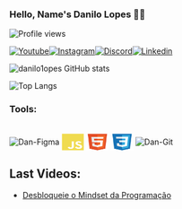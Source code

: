 
### Hello, Name's Danilo Lopes ✍🏻

![Profile views](https://komarev.com/ghpvc/?username=danilo1opes&label=PROFILE+VIEWS)

[![Youtube](https://img.shields.io/badge/YouTube-FF0000?style=for-the-badge&logo=youtube&logoColor=white)](https://www.youtube.com/channel/UCNIF69lkLyVjR9aYdEc8Eog)[![Instagram](https://img.shields.io/badge/Instagram-E4405F?style=for-the-badge&logo=instagram&logoColor=white)](https://www.instagram.com/danilo1opes/)[![Discord](https://img.shields.io/badge/Discord-7289DA?style=for-the-badge&logo=discord&logoColor=white)](https://discord.gg/aF5xM6kKxW)[![Linkedin](https://img.shields.io/badge/LinkedIn-0077B5?style=for-the-badge&logo=linkedin&logoColor=white)](//https://www.linkedin.com/in/danilo-1opes/)

![danilo1opes GitHub stats](https://github-readme-stats.vercel.app/api?username=danilo1opes&show_icons=true&theme=synthwave)

![Top Langs](https://github-readme-stats.vercel.app/api/top-langs/?username=danilo1opes&hide_progress=true)

### Tools:

<div style="display: inline_block"><br>
    <img align="center" alt="Dan-Figma" src="https://img.shields.io/badge/Figma-F24E1E?style=for-the-badge&logo=figma&logoColor=white">
  <img align="center" alt="Dan-Js" height="30" width="40" src="https://raw.githubusercontent.com/devicons/devicon/master/icons/javascript/javascript-plain.svg">
  <img align="center" alt="Dan-HTML" height="30" width="40" src="https://raw.githubusercontent.com/devicons/devicon/master/icons/html5/html5-original.svg">
  <img align="center" alt="Dan-CSS" height="30" width="40" src="https://raw.githubusercontent.com/devicons/devicon/master/icons/css3/css3-original.svg"> 
   <img align="center" alt="Dan-Git" height="30" width="40" src="https://git-scm.com/images/logos/downloads/Git-Logo-2Color.svg"> 
</div>

## Last Videos:
- [Desbloqueie o Mindset da Programação](https://youtu.be/ICa82r-JNIo?si=Xm3tihHnCLTHvS13)






